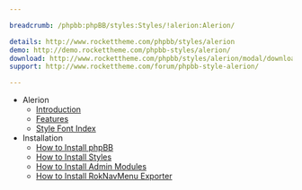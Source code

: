 ```yaml
---

breadcrumb: /phpbb:phpBB/styles:Styles/!alerion:Alerion/

details: http://www.rockettheme.com/phpbb/styles/alerion
demo: http://demo.rockettheme.com/phpbb-styles/alerion/
download: http://www.rockettheme.com/phpbb/styles/alerion/modal/downloads
support: http://www.rockettheme.com/forum/phpbb-style-alerion/

---
```


* Alerion
	* [Introduction](INDEX.md#introduction)
	* [Features](INDEX.md#features)
    * [Style Font Index](../../../technical_tips/general/font_index.md)
* Installation
	* [How to Install phpBB](../../start/install.md)
	* [How to Install Styles](../../start/styles.md)
	* [How to Install Admin Modules](../../start/styles.md#installing-administrative-modules)
	* [How to Install RokNavMenu Exporter](../../modules/roknavmenu.md)